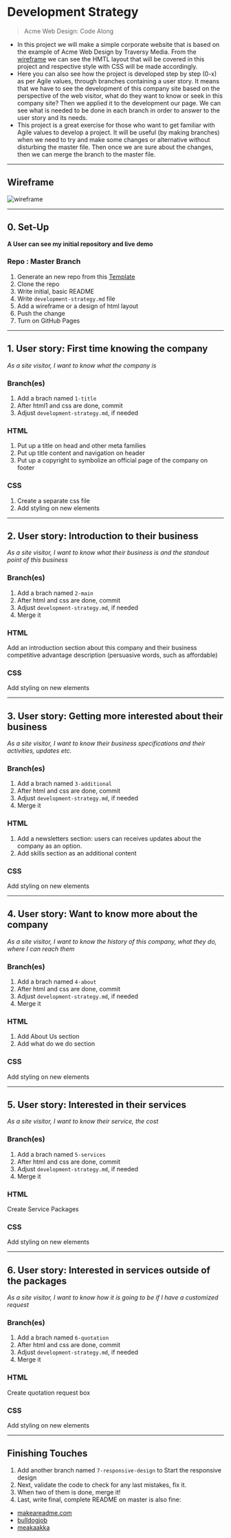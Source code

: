 # Development Strategy

> Acme Web Design: Code Along

* In this project we will make a simple corporate website that is based on the example of Acme Web Design by Traversy Media. From the [wireframe](#wireframe) we can see the HMTL layout that will be covered in this project and respective style with CSS will be made accordingly.
* Here you can also see how the project is developed step by step (0-x) as per Agile values, through branches containing a user story. It means that we have to see the development of this company site based on the perspective of the web visitor, what do they want to know or seek in this company site? Then we applied it to the development our page. We can see what is needed to be done in each branch in order to answer to the user story and its needs.
* This project is a great exercise for those who want to get familiar with Agile values to develop a project. It will be useful (by making branches) when we need to try and make some changes or alternative without disturbing the master file. Then once we are sure about the changes, then we can merge the branch to the master file.   

---

## Wireframe

<!-- include a wireframe for your project in this repository, and display it here -->
<!-- wireframe.cc is a good site for getting started with wireframes -->
![wireframe]()

---

## 0. Set-Up

__A User can see my initial repository and live demo__

### Repo : Master Branch

1. Generate an new repo from this [Template](https://github.com/adekimpianna/w3-validation-template)
1. Clone the repo
1. Write initial, basic README
1. Write `development-strategy.md` file
1. Add a wireframe or a design of html layout
1. Push the change
1. Turn on GitHub Pages

---

## 1. User story: First time knowing the company

_As a site visitor, I want to know what the company is_

### Branch(es)

1. Add a brach named `1-title`
2. After html1 and css are done, commit
3. Adjust `development-strategy.md`, if needed

### HTML

1. Put up a title on head and other meta families
1. Put up title content and navigation on header
1. Put up a copyright to symbolize an official page of the company on footer

### CSS

1. Create a separate css file
2. Add styling on new elements

---

## 2. User story: Introduction to their business 

_As a site visitor, I want to know what their business is and the standout point of this business_

### Branch(es)

1. Add a brach named `2-main`
2. After html and css are done, commit
3. Adjust `development-strategy.md`, if needed
4. Merge it

### HTML

Add an introduction section about this company and their business competitive advantage description (persuasive words, such as affordable)

### CSS

Add styling on new elements

---

## 3. User story: Getting more interested about their business

_As a site visitor, I want to know their business specifications and their activities, updates etc._

### Branch(es)

1. Add a brach named `3-additional`
2. After html and css are done, commit
3. Adjust `development-strategy.md`, if needed
4. Merge it

### HTML

1. Add a newsletters section: users can receives updates about the company as an option. 
1. Add skills section as an additional content

### CSS

Add styling on new elements

---

## 4. User story: Want to know more about the company

_As a site visitor, I want to know the history of this company, what they do, where I can reach them_

### Branch(es)

1. Add a brach named `4-about` 
2. After html and css are done, commit
3. Adjust `development-strategy.md`, if needed
4. Merge it

### HTML

1. Add About Us section
2. Add what do we do section

### CSS

Add styling on new elements

---

## 5. User story: Interested in their services

_As a site visitor, I want to know their service, the cost_

### Branch(es)

1. Add a brach named `5-services`
2. After html and css are done, commit
3. Adjust `development-strategy.md`, if needed
4. Merge it

### HTML

Create Service Packages 

### CSS

Add styling on new elements

---

## 6. User story: Interested in services outside of the packages 

_As a site visitor, I want to know how it is going to be if I have a customized request_

### Branch(es)

1. Add a brach named `6-quotation`
2. After html and css are done, commit
3. Adjust `development-strategy.md`, if needed 
4. Merge it 

### HTML

Create quotation request box

### CSS

Add styling on new elements

---

## Finishing Touches

1. Add another branch named `7-responsive-design` to Start the responsive design
1. Next, validate the code to check for any last mistakes, fix it.
1. When two of them is done, merge it!
1. Last, write final, complete README on master is also fine:
  - [makeareadme.com](https://www.makeareadme.com/)
  - [bulldogjob](https://bulldogjob.com/news/449-how-to-write-a-good-readme-for-your-github-project)
  - [meakaakka](https://medium.com/@meakaakka/a-beginners-guide-to-writing-a-kickass-readme-7ac01da88ab3) 


